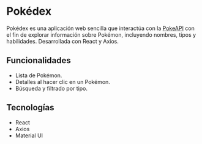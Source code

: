 # Pokédex 
Pokédex es una aplicación web sencilla que interactúa con la [PokeAPI](https://pokeapi.co/) con el fin de explorar información sobre Pokémon, incluyendo nombres, tipos y habilidades. Desarrollada con React y Axios.

## Funcionalidades
- Lista de Pokémon.
- Detalles al hacer clic en un Pokémon.
- Búsqueda y filtrado por tipo.

## Tecnologías
- React
- Axios
- Material UI
